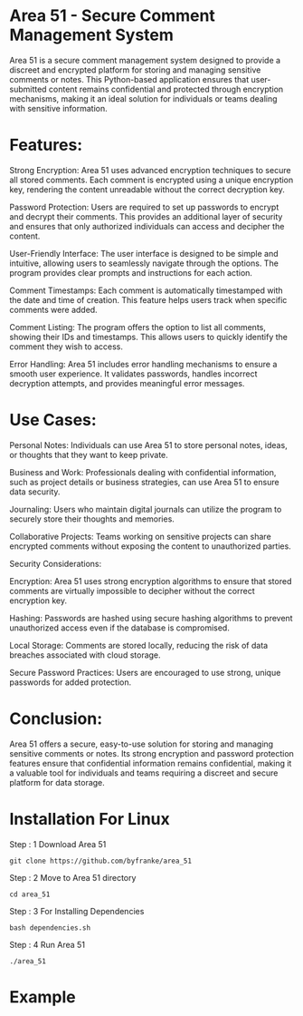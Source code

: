 # Area 51 - Secure Comment Management System

Area 51 is a secure comment management system designed to provide a discreet and encrypted platform for storing and managing sensitive comments or notes. This Python-based application ensures that user-submitted content remains confidential and protected through encryption mechanisms, making it an ideal solution for individuals or teams dealing with sensitive information.

# Features:

Strong Encryption: Area 51 uses advanced encryption techniques to secure all stored comments. Each comment is encrypted using a unique encryption key, rendering the content unreadable without the correct decryption key.

Password Protection: Users are required to set up passwords to encrypt and decrypt their comments. This provides an additional layer of security and ensures that only authorized individuals can access and decipher the content.

User-Friendly Interface: The user interface is designed to be simple and intuitive, allowing users to seamlessly navigate through the options. The program provides clear prompts and instructions for each action.

Comment Timestamps: Each comment is automatically timestamped with the date and time of creation. This feature helps users track when specific comments were added.

Comment Listing: The program offers the option to list all comments, showing their IDs and timestamps. This allows users to quickly identify the comment they wish to access.

Error Handling: Area 51 includes error handling mechanisms to ensure a smooth user experience. It validates passwords, handles incorrect decryption attempts, and provides meaningful error messages.

# Use Cases:

Personal Notes: Individuals can use Area 51 to store personal notes, ideas, or thoughts that they want to keep private.

Business and Work: Professionals dealing with confidential information, such as project details or business strategies, can use Area 51 to ensure data security.

Journaling: Users who maintain digital journals can utilize the program to securely store their thoughts and memories.

Collaborative Projects: Teams working on sensitive projects can share encrypted comments without exposing the content to unauthorized parties.

Security Considerations:

Encryption: Area 51 uses strong encryption algorithms to ensure that stored comments are virtually impossible to decipher without the correct encryption key.

Hashing: Passwords are hashed using secure hashing algorithms to prevent unauthorized access even if the database is compromised.

Local Storage: Comments are stored locally, reducing the risk of data breaches associated with cloud storage.

Secure Password Practices: Users are encouraged to use strong, unique passwords for added protection.

# Conclusion:

Area 51 offers a secure, easy-to-use solution for storing and managing sensitive comments or notes. Its strong encryption and password protection features ensure that confidential information remains confidential, making it a valuable tool for individuals and teams requiring a discreet and secure platform for data storage.

# Installation For Linux

Step : 1 Download Area 51
```
git clone https://github.com/byfranke/area_51
```
Step : 2 Move to Area 51 directory
```
cd area_51
```
Step : 3 For Installing Dependencies
```
bash dependencies.sh
```
Step : 4 Run Area 51
```
./area_51
```
# Example


